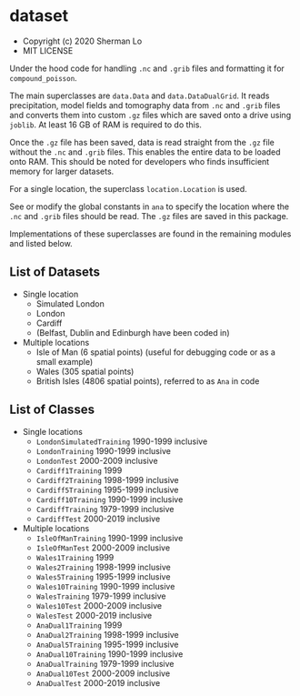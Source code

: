 # dataset
* Copyright (c) 2020 Sherman Lo
* MIT LICENSE

Under the hood code for handling `.nc` and `.grib` files and formatting it for `compound_poisson`.

The main superclasses are `data.Data` and `data.DataDualGrid`. It reads precipitation, model fields and tomography data from `.nc` and `.grib` files and converts them into custom `.gz` files which are saved onto a drive using `joblib`. At least 16 GB of RAM is required to do this.

Once the `.gz` file has been saved, data is read straight from the `.gz` file without the `.nc` and `.grib` files. This enables the entire data to be loaded onto RAM. This should be noted for developers who finds insufficient memory for larger datasets.

For a single location, the superclass `location.Location` is used.

See or modify the global constants in `ana` to specify the location where the `.nc` and `.grib` files should be read. The `.gz` files are saved in this package.

Implementations of these superclasses are found in the remaining modules and listed below.

## List of Datasets

* Single location
    * Simulated London
    * London
    * Cardiff
    * (Belfast, Dublin and Edinburgh have been coded in)
* Multiple locations
    * Isle of Man (6 spatial points) (useful for debugging code or as a small example)
    * Wales (305 spatial points)
    * British Isles (4806 spatial points), referred to as `Ana` in code

## List of Classes

* Single locations
    * `LondonSimulatedTraining` 1990-1999 inclusive
    * `LondonTraining` 1990-1999 inclusive
    * `LondonTest` 2000-2009 inclusive
    * `Cardiff1Training` 1999
    * `Cardiff2Training` 1998-1999 inclusive
    * `Cardiff5Training` 1995-1999 inclusive
    * `Cardiff10Training` 1990-1999 inclusive
    * `CardiffTraining` 1979-1999 inclusive
    * `CardiffTest` 2000-2019 inclusive
* Multiple locations
    * `IsleOfManTraining` 1990-1999 inclusive
    * `IsleOfManTest` 2000-2009 inclusive
    * `Wales1Training` 1999
    * `Wales2Training` 1998-1999 inclusive
    * `Wales5Training` 1995-1999 inclusive
    * `Wales10Training` 1990-1999 inclusive
    * `WalesTraining` 1979-1999 inclusive
    * `Wales10Test` 2000-2009 inclusive
    * `WalesTest` 2000-2019 inclusive
    * `AnaDual1Training` 1999
    * `AnaDual2Training` 1998-1999 inclusive
    * `AnaDual5Training` 1995-1999 inclusive
    * `AnaDual10Training` 1990-1999 inclusive
    * `AnaDualTraining` 1979-1999 inclusive
    * `AnaDual10Test` 2000-2009 inclusive
    * `AnaDualTest` 2000-2019 inclusive
